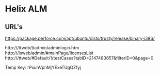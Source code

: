 # Helix ALM

## URL's

https://package.perforce.com/apt/ubuntu/dists/trusty/release/binary-i386/

http://<hostname>/ttweb/ttadmin/adminlogin.htm
http://<hostname>/lsweb/admin/#mainPage/licensesList
http://<hostname>/ttweb/#Default/1/testCases?tabID=2147483657&filterID=0&page=0

Temp Key: rPxuhVphMjYExeTUgQZfyj